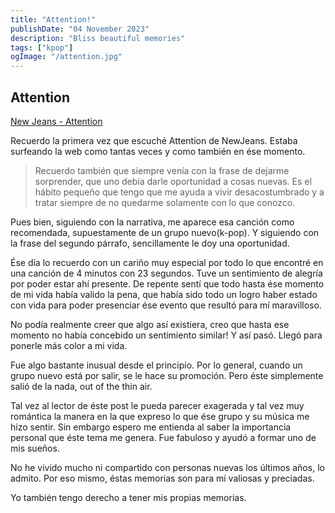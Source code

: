 ```yaml
---
title: "Attention!"
publishDate: "04 November 2023"
description: "Bliss beautiful memories"
tags: ["kpop"]
ogImage: "/attention.jpg"
---
```


## Attention

<a href="https://www.youtube.com/watch?v=js1CtxSY38I&pp=ygUSbmV3amVhbnMgYXR0ZW50aW9u" target="_blank">New Jeans - Attention</a>

Recuerdo la primera vez que escuché Attention de NewJeans. Estaba surfeando la web
como tantas veces y como también en ése momento. 

>Recuerdo también que siempre venía con la frase de dejarme sorprender, que uno debía darle oportunidad 
>a cosas nuevas. Es el hábito pequeño que tengo que me ayuda a vivir desacostumbrado y a tratar siempre
>de no quedarme solamente con lo que conozco.

Pues bien, siguiendo con la narrativa, me aparece esa canción como recomendada, supuestamente
de un grupo nuevo(k-pop). Y siguiendo con la frase del segundo párrafo, sencillamente le doy una oportunidad.

Ése día lo recuerdo con un cariño muy especial por todo lo que encontré en una canción de 4 minutos con
23 segundos. Tuve un sentimiento de alegría por poder estar ahí presente. De repente sentí que todo hasta ése momento
de mi vida había valido la pena, que había sido todo un logro haber estado con vida para poder presenciar
ése evento que resultó para mí maravilloso. 

No podía realmente creer que algo así existiera, creo que hasta ese momento no había concebido un sentimiento similar!
Y así pasó. Llegó para ponerle más color a mi vida.

Fue algo bastante inusual desde el principio. Por lo general, cuando un grupo nuevo está por salir, 
se le hace su promoción. Pero éste simplemente salió de la nada, out of the thin air.

Tal vez al lector de éste post le pueda parecer exagerada y tal vez muy romántica la manera en la que expreso lo
que ése grupo y su música me hizo sentir. Sin embargo espero me entienda al saber la importancia personal
que éste tema me genera. Fue fabuloso y ayudó a formar uno de mis sueños.

No he vivido mucho ni compartido con personas nuevas los últimos años, lo admito. Por eso mismo, éstas memorias son para mí
valiosas y preciadas. 

Yo también tengo derecho a tener mis propias memorias.

